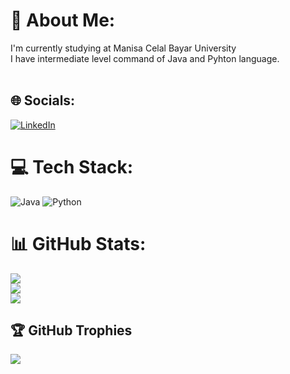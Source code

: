 # 💫 About Me:
I'm currently studying at Manisa Celal Bayar University<br>I have intermediate level command of Java and Pyhton language.<br><br>


## 🌐 Socials:
[![LinkedIn](https://img.shields.io/badge/LinkedIn-%230077B5.svg?logo=linkedin&logoColor=white)](https://linkedin.com/in/zeki-akgül-b59471218) 

# 💻 Tech Stack:
![Java](https://img.shields.io/badge/java-%23ED8B00.svg?style=for-the-badge&logo=openjdk&logoColor=white) ![Python](https://img.shields.io/badge/python-3670A0?style=for-the-badge&logo=python&logoColor=ffdd54)
# 📊 GitHub Stats:
![](https://github-readme-stats.vercel.app/api?username=zexy2&theme=dark&hide_border=false&include_all_commits=false&count_private=false)<br/>
![](https://github-readme-streak-stats.herokuapp.com/?user=zexy2&theme=dark&hide_border=false)<br/>
![](https://github-readme-stats.vercel.app/api/top-langs/?username=zexy2&theme=dark&hide_border=false&include_all_commits=false&count_private=false&layout=compact)

## 🏆 GitHub Trophies
![](https://github-profile-trophy.vercel.app/?username=zexy2&theme=radical&no-frame=false&no-bg=true&margin-w=4)

<!-- Proudly created with GPRM ( https://gprm.itsvg.in ) -->